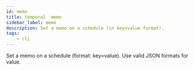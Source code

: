 ```yaml
---
id: memo
title: temporal  memo
sidebar_label: memo
description: Set a memo on a schedule (in key=value format).
tags:
    - cli
---
```


Set a memo on a schedule (format: key=value).
Use valid JSON formats for value.

